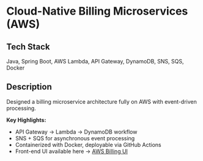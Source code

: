 # Cloud-Native Billing Microservices (AWS)

## Tech Stack
Java, Spring Boot, AWS Lambda, API Gateway, DynamoDB, SNS, SQS, Docker

## Description
Designed a billing microservice architecture fully on AWS with event-driven processing.

**Key Highlights:**
- API Gateway → Lambda → DynamoDB workflow  
- SNS + SQS for asynchronous event processing  
- Containerized with Docker, deployable via GitHub Actions  
- Front-end UI available here → [AWS Billing UI](https://github.com/Ravi-Goli/aws-billing-ui)

